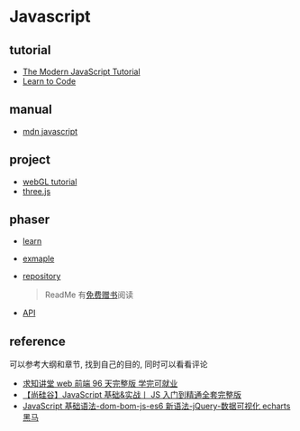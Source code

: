 # Javascript

## tutorial

- [The Modern JavaScript Tutorial](https://javascript.info/)
- [Learn to Code](https://www.w3schools.com/)

## manual

- [mdn javascript](https://developer.mozilla.org/zh-CN/docs/Web/JavaScript)

## project

- [webGL tutorial](https://webglfundamentals.org/)
- [three.js](https://threejs.org/)

## phaser

- [learn](https://phaser.io/learn)
- [exmaple](http://labs.phaser.io/)
- [repository](https://github.com/photonstorm/phaser)

  > ReadMe 有[免费赠书](https://blog.ourcade.co/)阅读

- [API](https://photonstorm.github.io/phaser3-docs/)

## reference

可以参考大纲和章节, 找到自己的目的, 同时可以看看评论

- [求知讲堂 web 前端 96 天完整版 学完可就业](https://www.bilibili.com/video/BV1i7411Z7d8?p=5)
- [【尚硅谷】JavaScript 基础&实战丨 JS 入门到精通全套完整版](https://www.bilibili.com/video/BV1YW411T7GX?spm_id_from=333.337.search-card.all.click)
- [JavaScript 基础语法-dom-bom-js-es6 新语法-jQuery-数据可视化 echarts 黑马](https://www.bilibili.com/video/BV1Sy4y1C7ha?spm_id_from=333.337.search-card.all.click)
